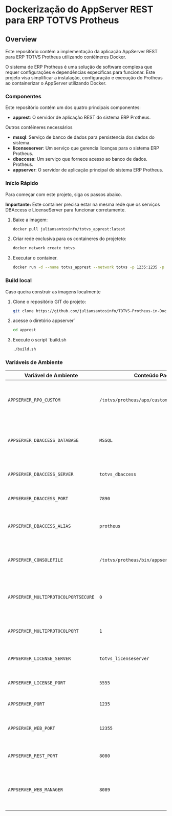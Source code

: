 # Dockerização do AppServer REST para ERP TOTVS Protheus

## Overview

Este repositório contém a implementação da aplicação AppServer REST para ERP TOTVS Protheus utilizando contêineres Docker.

O sistema de ERP Protheus é uma solução de software complexa que requer configurações e dependências específicas para funcionar. Este projeto visa simplificar a instalação, configuração e execução do Protheus ao containerizar o AppServer utilizando Docker.

### Componentes

Este repositório contém um dos quatro principais componentes:

* **apprest**: O servidor de aplicação REST do sistema ERP Protheus.

Outros contêineres necessários

* **mssql**: Serviço de banco de dados para persistencia dos dados do sistema.
* **licenseserver**: Um serviço que gerencia licenças para o sistema ERP Protheus.
* **dbaccess**: Um serviço que fornece acesso ao banco de dados.
Protheus.
* **appserver**: O servidor de aplicação principal do sistema ERP Protheus.

### Início Rápido

Para começar com este projeto, siga os passos abaixo.

**Importante:** Este container precisa estar na mesma rede que os serviços DBAccess e LicenseServer para funcionar corretamente.

1. Baixe a imagem:

    ```bash
    docker pull juliansantosinfo/totvs_apprest:latest
    ```

2. Criar rede exclusiva para os containeres do projeteto:

    ```bash
    docker network create totvs
    ```

3. Executar o container.

    ```bash
    docker run -d --name totvs_apprest --network totvs -p 1235:1235 -p 12355:12355 -p8089:8089 --ulimit nofile=65536:65536 juliansantosinfo/totvs_apprest:latest
    ```

### Build local

Caso queira construir as imagens localmente

1. Clone o repositório GIT do projeto:

    ```bash
    git clone https://github.com/juliansantosinfo/TOTVS-Protheus-in-Docker.git
    ```

2. acesse o diretório appserver`

    ```bash
    cd apprest
    ```

3. Execute o script `build.sh

    ```bash
    ./build.sh
    ```

### Variáveis de Ambiente

| Variável de Ambiente | Conteúdo Padrão | Descrição |
|---|---|---|
| `APPSERVER_RPO_CUSTOM` | `/totvs/protheus/apo/custom.rpo` | Define o caminho para o arquivo de RPO customizado do AppServer. |
| `APPSERVER_DBACCESS_DATABASE` | `MSSQL` | Define o tipo de banco de dados utilizado (ex: MSSQL, Oracle). |
| `APPSERVER_DBACCESS_SERVER` | `totvs_dbaccess` | Define o nome do host do serviço DBAccess. |
| `APPSERVER_DBACCESS_PORT` | `7890` | Define a porta do serviço DBAccess. |
| `APPSERVER_DBACCESS_ALIAS` | `protheus` | Define o alias para a conexão com o banco de dados. |
| `APPSERVER_CONSOLEFILE` | `/totvs/protheus/bin/appserver/appserver.log` | Define o caminho para o arquivo de log do AppServer. |
| `APPSERVER_MULTIPROTOCOLPORTSECURE` | `0` | Define a porta segura para o protocolo múltiplo (0 desativa a porta segura). |
| `APPSERVER_MULTIPROTOCOLPORT` | `1` | Define a porta para o protocolo múltiplo. |
| `APPSERVER_LICENSE_SERVER` | `totvs_licenseserver` | Define o nome do host do servidor de licenças. |
| `APPSERVER_LICENSE_PORT` | `5555` | Define a porta do servidor de licenças. |
| `APPSERVER_PORT` | `1235` | Define a porta principal do AppServer. |
| `APPSERVER_WEB_PORT` | `12355` | Define a porta para a interface web do AppServer. |
| `APPSERVER_REST_PORT` | `8080` | Define a porta para serviço REST do AppServer. |
| `APPSERVER_WEB_MANAGER` | `8089` | Define a porta para a interface web de gerenciamento do AppServer. |
